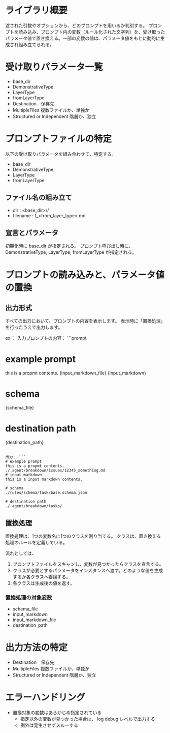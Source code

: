 # ライブラリ概要
渡された引数やオプションから、どのプロンプトを用いるか判別する。
プロンプトを読み込み、プロンプト内の変数（ルール化された文字列）を、受け取ったパラメータ値で置き換える。一部の変数の値は、パラメータ値をもとに動的に生成され組み立てられる。

# 受け取りパラメータ一覧
- base_dir
- DemonstrativeType
- LayerType
- fromLayerType
- Destination　保存先
- MultipleFiles 複数ファイルか、単独か
- Structured or Independent 階層か、独立

# プロンプトファイルの特定
以下の受け取りパラメータを組み合わせて、特定する。

- base_dir
- DemonstrativeType
- LayerType
- fromLayerType

## ファイル名の組み立て
- dir : <base_dir>/<DemonstrativeType>/<LayerType>
- filename : f_<from_layer_type>.md

## 宣言とパラメータ
初期化時に base_dir が指定される。
プロンプト呼び出し時に、DemonstrativeType, LayerType, fromLayerType が指定される。


# プロンプトの読み込みと、パラメータ値の置換

## 出力形式
すべての出力において、プロンプトの内容を表示します。
表示時に「置換処理」を行ったうえで出力します。

ex.：
入力プロンプトの内容： ```prompt
# example prompt 
this is a propmt contents.
{input_markdown_file}
{input_markdown}

# schema
{schema_file}

# destination path
{destination_path}
```

出力： ```
# example prompt 
this is a propmt contents.
./.agent/breakdown/issues/12345_something.md
# input markdown
this is a input markdown contents.

# schema
./rules/schema/task/base.schema.json

# destination path
./.agent/breakdown/tasks/
```

## 置換処理
置換処理は、1つの変数名に1つのクラスを割り当てる。
クラスは、置き換える処理のルールを定義している。

流れとしては、
1. プロンプトファイルをスキャンし、変数が見つかったらクラスを宣言する。
2. クラスが必要とするパラメータをインスタンスへ渡す。どのような値を生成するか各クラスへ委譲する。
3. 各クラスは生成後の値を返す。


### 置換処理の対象変数
- schema_file
- input_markdown
- input_markdown_file
- destination_path

# 出力方法の特定
- Destination　保存先
- MultipleFiles 複数ファイルか、単独か
- Structured or Independent 階層か、独立

# エラーハンドリング
- 置換対象の変数はあらかじめ指定されている
  - 指定以外の変数が見つかった場合は、 log debug レベルで出力する
  - 例外は発生させずスルーする

